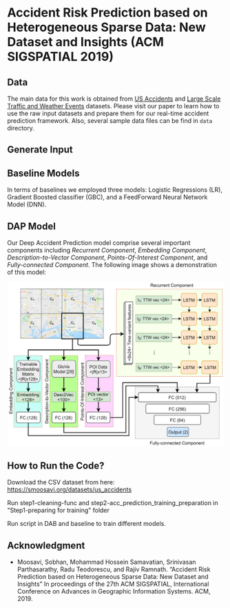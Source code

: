 # Accident Risk Prediction based on Heterogeneous Sparse Data: New Dataset and Insights (ACM SIGSPATIAL 2019)

## Data
The main data for this work is obtained from [US Accidents](https://smoosavi.org/datasets/us_accidents) and [Large Scale Traffic and Weather Events](https://smoosavi.org/datasets/lstw) datasets. Please visit our paper to learn how to use the raw input datasets and prepare them for our real-time accident prediction framework. Also, several sample data files can be find in ```data``` directory. 

## Generate Input

## Baseline Models
In terms of baselines we employed three models: Logistic Regressions (LR), Gradient Boosted classifier (GBC), and a FeedForward Neural Network Model (DNN). 

## DAP Model
Our Deep Accident Prediction model comprise several important components including _Recurrent Component_, _Embedding Component_, _Description-to-Vector Component_, _Points-Of-Interest Component_, and _Fully-connected Component_. The following image shows a demonstration of this model: <center><img src="/files/dap.png" width="1100"></center>


## How to Run the Code? 
Download the CSV dataset from here: https://smoosavi.org/datasets/us_accidents

Run step1-cleaning-func and step2-acc_prediction_training_preparation in "Step1-preparing for training" folder

Run script in DAB and baseline to train different models. 



## Acknowledgment 
* Moosavi, Sobhan, Mohammad Hossein Samavatian, Srinivasan Parthasarathy, Radu Teodorescu, and Rajiv Ramnath. “Accident Risk Prediction based on Heterogeneous Sparse Data: New Dataset and Insights” In proceedings of the 27th ACM SIGSPATIAL, International Conference on Advances in Geographic Information Systems. ACM, 2019. 

